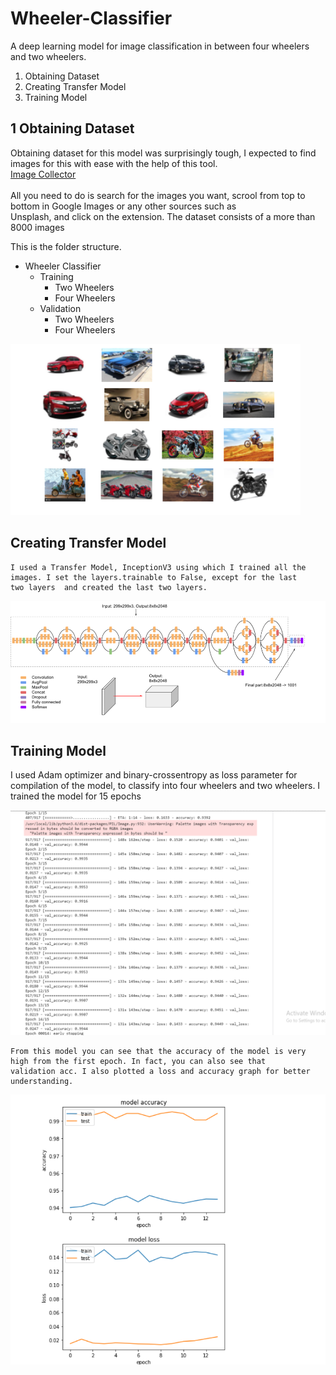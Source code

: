 # Wheeler-Classifier
A deep learning model for image classification in between four wheelers and two wheelers. 

<ol>
<li>Obtaining Dataset</li>
<li>Creating Transfer Model</li>
<li>Training Model</li>
</ol>


## 1 Obtaining Dataset
   Obtaining dataset for this model was surprisingly tough, I expected to find images for this with ease with the help of this tool.  
   [Image Collector](https://chrome.google.com/webstore/detail/download-all-images/ifipmflagepipjokmbdecpmjbibjnakm?hl=en)<br/><br/>
   All you need to do is search for the images you want, scrool from top to bottom in Google Images or any other sources such as   
   Unsplash, and click on the extension. The dataset consists of a more than 8000 images

This is the folder structure. 
* Wheeler Classifier 
    * Training
         * Two Wheelers
         * Four Wheelers
    * Validation
         * Two Wheelers
         * Four Wheelers
         

         
 ![Sample Image Display](https://github.com/lakshmansamvith/Wheeler-Classifier/blob/master/Screenshots/Imgshow.png)


 ## Creating Transfer Model
    I used a Transfer Model, InceptionV3 using which I trained all the images. I set the layers.trainable to False, except for the last     two layers  and created the last two layers.  
 
   ![Inception Model](https://github.com/lakshmansamvith/Wheeler-Classifier/blob/master/Inception.png)
 
 
 
 ## Training Model
   I used Adam optimizer and  binary-crossentropy as loss parameter for compilation of the model, to classify into four wheelers and two    wheelers. I trained the model for 15 epochs
   
   ![Epoch Transition](https://github.com/lakshmansamvith/Wheeler-Classifier/blob/master/Screenshots/Epoch-Training.png)
   
    From this model you can see that the accuracy of the model is very high from the first epoch. In fact, you can also see that      
    validation acc. I also plotted a loss and accuracy graph for better understanding. 
    
   ![Loss Accuracy Graph](https://github.com/lakshmansamvith/Wheeler-Classifier/blob/master/Screenshots/Accuracy-Loss.png)
   
   
